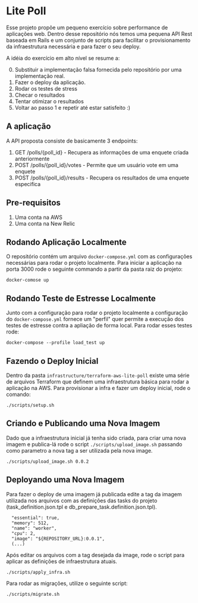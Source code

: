 # Lite Poll

Esse projeto propõe um pequeno exercício sobre performance de aplicações web. Dentro
desse repositório nós temos uma pequena API Rest baseada em Rails e um conjunto de
scripts para facilitar o provisionamento da infraestrutura necessária e para fazer o
seu deploy. 

A idéia do exercício em alto nível se resume a:

0. Substituir a implementação falsa fornecida pelo repositório por uma implementação
real.
1. Fazer o deploy da aplicação.
2. Rodar os testes de stress
3. Checar o resultados
4. Tentar otimizar o resultados
5. Voltar ao passo 1 e repetir até estar satisfeito :)

## A aplicação

A API proposta consiste de basicamente 3 endpoints:

1. GET /polls/{poll_id} - Recupera as informações de uma enquete criada anteriormente
2. POST /polls/{poll_id}/votes - Permite que um usuário vote em uma enquete
3. POST /polls/{poll_id}/results - Recupera os resultados de uma enquete especifica

## Pre-requisitos

1. Uma conta na AWS
2. Uma conta na New Relic

## Rodando Aplicação Localmente

O repositório contém um arquivo `docker-compose.yml` com as configurações necessárias
para rodar o projeto localmente. Para iniciar a aplicação na porta 3000 rode o seguinte
commando a partir da pasta raiz do projeto:

```
docker-comose up
```

## Rodando Teste de Estresse Localmente

Junto com a configuração para rodar o projeto localmente a configuração do `docker-compose.yml` fornece um "perfil" quer permite a execução dos testes de estresse contra a apliação de forma local. Para rodar esses testes rode:

```
docker-compose --profile load_test up
```

## Fazendo o Deploy Inicial

Dentro da pasta `infrastructure/terraform-aws-lite-poll` existe uma série de arquivos
Terraform que definem uma infraestrutura básica para rodar a aplicação na AWS. Para 
provisionar a infra e fazer um deploy inicial, rode o comando:

```
./scripts/setup.sh
```

## Criando e Publicando uma Nova Imagem

Dado que a infraestrutura inicial já tenha sido criada, para criar uma nova imagem e publica-lá rode o script `./scripts/upload_image.sh` passando como parametro a nova tag a ser
utilizada pela nova image.

```
./scripts/upload_image.sh 0.0.2
```

## Deployando uma Nova Imagem

Para fazer o deploy de uma imagem já publicada edite a tag da imagem utilizada nos arquivos com as definições das tasks do projeto (task_definition.json.tpl e
db_prepare_task.definition.json.tpl).

```task_definition.json.tpl
  "essential": true,
  "memory": 512,
  "name": "worker",
  "cpu": 2,
  "image": "${REPOSITORY_URL}:0.0.1",
  (...)
```

Após editar os arquivos com a tag desejada da image, rode o script para aplicar as
definições de infraestrutura atuais.

```
./scripts/apply_infra.sh
```

Para rodar as migrações, utilize o seguinte script:

```
./scripts/migrate.sh
```
